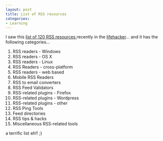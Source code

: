 ```yaml
---
layout: post
title: List of RSS resources
categories:
- Learning
---
```



I saw this [list of 120 RSS resources ](http://mashable.com/2007/06/11/rss-toolbox/)recently in the [lifehacker](http://www.lifehack.org/articles/technology/120-rss-resources.html)... and it has the following categories...

1. RSS readers - Windows
2. RSS readers - OS X
3. RSS readers - Linux
4. RSS Readers - cross-platform
5. RSS readers - web based
6. Mobile RSS Readers
7. RSS to email converters
8. RSS Feed Validators
9. RSS-related plugins - Firefox
10. RSS-related plugins - Wordpress
11. RSS-related plugins - other
12. RSS Ping Tools
13. Feed directories
14. RSS tips & hacks
15. Miscellaneous RSS-related tools

a terrific list eh!! ;)
